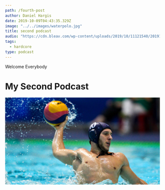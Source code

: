 ```yaml
---
path: /fourth-post
author: Daniel Hargis
date: 2019-10-09T04:43:35.329Z
image: "../../images/waterpolo.jpg"
title: second podcast
audio: "https://cdn.bleav.com/wp-content/uploads/2019/10/11121540/20191011_FINALcppep23_mixdown.mp3"
tags:
  - hardcore
type: podcast
---
```


Welcome Everybody

# My Second Podcast

![alternate text](../../../static/img/waterpolo_mens_1.jpg "mens wp")
